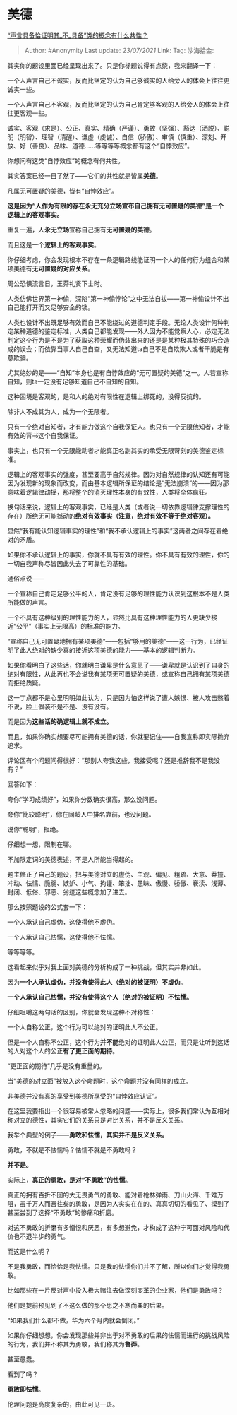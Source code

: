 # 美德
[“声言具备恰证明其_不_具备”类的概念有什么共性？](https://www.zhihu.com/question/403395713/answer/1310486606)

> Author: #Anonymity
> Last update: *23/07/2021*
> Link:
> Tag:
> 沙海拾金:

其实你的题设里面已经呈现出来了。只是你标题说得有点绕，我来翻译一下：

一个人声言自己不诚实，反而比坚定的认为自己够诚实的人给旁人的体会上往往更诚实一些。

一个人声言自己不客观，反而比坚定的认为自己肯定够客观的人给旁人的体会上往往更客观一些。

诚实、客观（求是）、公正、真实、精确（严谨）、勇敢（坚强）、豁达（洒脱）、聪明（明智）、理智（清醒）、谦虚（虔诚）、自信（骄傲）、审慎（慎重）、深刻、开放、好（善良）、品味、道德……等等等等概念都有这个“自悖效应”。

你想问有这类“自悖效应”的概念有何共性。

其实答案已经一目了然了——它们的共性就是皆属**美德**。

凡属无可置疑的美德，皆有“自悖效应”。

**这是因为“人作为有限的存在永无充分立场宣布自己拥有无可置疑的美德”是一个逻辑上的客观事实。**

重复一遍，人**永无立场**宣称自己拥有**无可置疑的美德**。

而且这是一个**逻辑上的客观事实**。

你仔细考虑，你会发现根本不存在一条逻辑路线能证明一个人的任何行为组合和某项美德有**无可置疑的对应关系**。

周公恐惧流言日，王莽礼贤下士时。

人类仿佛世界第一神偷，深陷“第一神偷悖论”之中无法自拔——第一神偷设计不出自己能打开而又足够安全的锁。

人类也设计不出既足够有效而自己不能绕过的道德判定手段。无论人类设计何种判定某种道德的鉴定标准，人类自己都能发现——外人因为不能觉察人心，必定无法判定这个行为是不是为了获取这种荣耀而伪装出来的还是是某种极其特殊的巧合造成的误会；而依靠当事人自己自查，又无法知道ta自己不是自欺欺人或者干脆是有意欺骗。

尤其绝妙的是——“自知”本身也是有自悖效应的“无可置疑的美德”之一。人若宣称自知，则ta一定没有足够知道自己不自知的自知。

这种困境是客观的，是和人的绝对有限性在逻辑上绑死的，没得反抗的。

除非人不成其为人，成为一个无限者。

只有一个绝对自知者，才有能力做这个自我保证人。也只有一个无限他知者，才能有效的背书这个自我保证。

事实上，也只有一个无限能动者才能真正名副其实的承受无限苛刻的美德鉴定标准。

逻辑上的客观事实的强度，甚至要高于自然规律。因为对自然规律的认知还有可能因为发现新的现象而改变，而由基本逻辑所保证的结论是“无法崩溃”的——因为那意味着逻辑律动摇，那将整个的消灭理性本身的有效性，人类将全体疯狂。

换句话来说，逻辑上的客观事实，已经是人类（或者说一切依靠逻辑律支撑理性的存在）所绝无可能撼动的**绝对有效事实（注意，绝对有效不等于绝对客观）。**

显然“我有能认知逻辑事实的理性”和“我不承认逻辑上的事实”这两者之间存在着绝对的矛盾。

如果你不承认逻辑上的事实，你就不具有有效的理性。你不具有有效的理性，你的一切自我声称尽皆因此失去了可靠性的基础。

通俗点说——

一个宣称自己肯定足够公平的人，肯定没有足够的理性能力认识到这根本不是人类所能做的声言。

一个不具有这种级别的理性能力的人，显然比具有这种理性能力的人更缺少接近“公平”（事实上无限高）的标准的能力。

“宣称自己无可置疑地拥有某项美德”——包括“够用的美德”——这一行为，已经证明了此人绝对的缺少真的接近这项美德的能力——基本的逻辑判断力。

如果你看明白了这些话，你就明白谦卑是什么意思了——谦卑就是认识到了自身的绝对有限性，从此再也不会说我有某项无可置疑的美德，或宣称自己拥有某项美德而拒绝质疑。

这一丁点都不是心里明明如此认为，只是因为怕这样说了遭人嫉恨、被人攻击憋着不说，脸上假装不是不是、没有没有。

而是因为**这些话的确逻辑上就不成立。**

而且，如果你确实想要尽可能拥有美德的话，你就要记住——自我宣称即实际抛弃追求。

评论区有个问题问得很好：“那别人夸我这些，我接受呢？还是推辞我不是我没有？”

回答如下：

夸你“学习成绩好”，如果你分数确实很高，那么没问题。

夸你“比较聪明”，你在同龄人中排名靠前，也没问题。

说你“聪明”，拒绝。

仔细想一想，限制在哪。

不加限定词的美德表述，不是人所能当得起的。

题主修正了自己的题设，把与美德对立的虚伪、主观、偏见、粗疏、大意、莽撞、冲动、怯懦、脆弱、嫉妒、小气、拘谨、笨拙、愚昧、傲慢、骄傲、亵渎、浅薄、封闭、低俗、邪恶、劣迹这些概念加了进去。

那么按照题设的公式套一下：

一个人承认自己虚伪，这使得他不虚伪。

一个人承认自己怯懦，这使得他不怯懦。

等等等等。

这看起来似乎对我上面对美德的分析构成了一种挑战，但其实并非如此。

因为**一个人承认虚伪，并没有使得此人（绝对的被证明）不虚伪**。

**一个人承认自己怯懦，并没有使得这个人（绝对的被证明）不怯懦。**

仔细咀嚼这两句话的区别，你就会发现这种不对称性：

一个人自称公正，这个行为可以绝对的证明此人不公正。

但是一个人自称不公正，这个行为**并不能**绝对的证明此人公正，而只是让听到这话的人对这个人的公正**有了更正面的期待**。

“更正面的期待”几乎是没有重量的。

当“美德的对立面”被放入这个命题时，这个命题并没有同样的成立。

非美德并没有真的享受到美德所享受的“自悖效应认证”。

在这里我要指出一个很容易被常人忽略的问题——实际上，很多我们常认为互相对称对立的德性，其实它们的关系只是对比关系，并不是反义关系。

我举个典型的例子——**勇敢和怯懦，其实并不是反义关系。**

勇敢，不就是不怯懦吗？怯懦不就是不勇敢吗？

**并不是。**

实际上，**真正的勇敢，是对“不勇敢”的怯懦**。

真正的拥有百折不回的大无畏勇气的勇敢、能对着枪林弹雨、刀山火海、千难万阻，虽千万人而吾往矣的勇敢，是因为人实实在在的、真真切切的看见了、摸到了甚至尝到了选择“不勇敢”的惨痛和折磨。

对这不勇敢的折磨有多憎恨和厌恶，有多想避免，才构成了这种宁可面对风险和代价也不退半步的勇气。

而这是什么呢？

不是我勇敢，而恰恰是我怯懦。只是我的怯懦你们并不了解，所以你们才觉得我勇敢。

比如那些在一片反对声中投入极大赌注去做深刻变革的企业家，他们是勇敢吗？

他们是提前预见到了不这么做的那个思之不寒而栗的后果。

“如果我们什么都不做，华为六个月内就会倒闭。”

如果你仔细想想，你会发现那些并非出于对不勇敢的后果的怯懦而进行的挑战风险的行为，我们并不称其为勇敢，我们称其为**鲁莽**。

甚至愚蠢。

看到了吗？

**勇敢即怯懦**。

伦理问题是高度复杂的，由此可见一斑。

